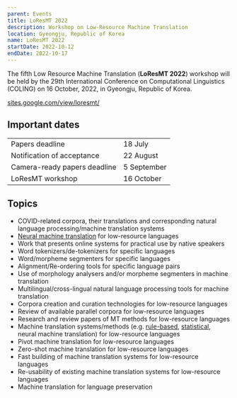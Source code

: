 ```yaml
---
parent: Events
title: LoResMT 2022
description: Workshop on Low-Resource Machine Translation
location: Gyeongju, Republic of Korea
name: LoResMT 2022
startDate: 2022-10-12
endDate: 2022-10-17
---
```


The fifth Low Resource Machine Translation (**LoResMT 2022**) workshop will be held by the 29th International Conference on Computational Linguistics (COLING) on 16 October, 2022, in Gyeongju, Republic of Korea.

[sites.google.com/view/loresmt/](https://sites.google.com/view/loresmt/)

## Important dates

|     |     |
| --- | --- |
| Papers deadline | 18 July |
| Notification of acceptance | 22 August |
| Camera-ready papers deadline | 5 September |
| LoResMT workshop | 16 October |

## Topics

- COVID-related corpora, their translations and corresponding natural language processing/machine translation systems
- [Neural machine translation](../approaches/neural-machine-translation.md) for low-resource languages
- Work that presents online systems for practical use by native speakers
- Word tokenizers/de-tokenizers for specific languages
- Word/morpheme segmenters for specific languages
- Alignment/Re-ordering tools for specific language pairs
- Use of morphology analysers and/or morpheme segmenters in machine translation
- Multilingual/cross-lingual natural language processing tools for machine translation
- Corpora creation and curation technologies for low-resource languages
- Review of available parallel corpora for low-resource languages
- Research and review papers of MT methods for low-resource languages
- Machine translation systems/methods (e.g. [rule-based](../approaches/rule-based-machine-translation.md), [statistical](../approaches/statistical-machine-translation.md), neural machine translation) for low-resource languages
- Pivot machine translation for low-resource languages
- Zero-shot machine translation for low-resource languages
- Fast building of machine translation systems for low-resource languages
- Re-usability of existing machine translation systems for low-resource languages
- Machine translation for language preservation
